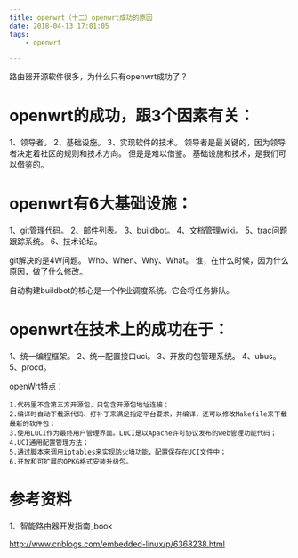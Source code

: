 ```yaml
---
title: openwrt（十二）openwrt成功的原因
date: 2018-04-13 17:01:05
tags:
	- openwrt

---
```




路由器开源软件很多，为什么只有openwrt成功了？

# openwrt的成功，跟3个因素有关：

1、领导者。
2、基础设施。
3、实现软件的技术。
领导者是最关键的，因为领导者决定着社区的规则和技术方向。
但是是难以借鉴。
基础设施和技术，是我们可以借鉴的。

# openwrt有6大基础设施：

1、git管理代码。
2、邮件列表。
3、buildbot。
4、文档管理wiki。
5、trac问题跟踪系统。
6、技术论坛。

git解决的是4W问题。
Who、When、Why、What。
谁，在什么时候，因为什么原因，做了什么修改。

自动构建buildbot的核心是一个作业调度系统。它会将任务排队。

# openwrt在技术上的成功在于：

1、统一编程框架。
2、统一配置接口uci。
3、开放的包管理系统。
4、ubus。
5、procd。



openWrt特点：
```
1.代码里不含第三方开源包，只包含开源包地址连接；
2.编译时自动下载源代码、打补丁来满足指定平台要求，并编译，还可以修改Makefile来下载最新的软件包；
3.使用LuCI作为最终用户管理界面。LuCI是以Apache许可协议发布的web管理功能代码；
4.UCI通用配置管理方法；
5.通过脚本来调用iptables来实现防火墙功能，配置保存在UCI文件中；
6.开放和可扩展的OPKG格式安装升级包。
```

# 参考资料

1、智能路由器开发指南_book

http://www.cnblogs.com/embedded-linux/p/6368238.html
